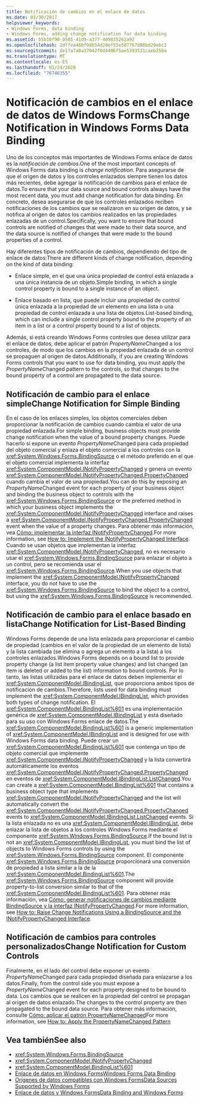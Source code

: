 ```yaml
---
title: Notificación de cambios en el enlace de datos
ms.date: 03/30/2017
helpviewer_keywords:
- Windows Forms, data binding
- Windows Forms, adding change notification for data binding
ms.assetid: b5b10f90-0585-41d9-a377-409835262a92
ms.openlocfilehash: 2dffea46bf0db54d28ef55e507767d88bd29ebc2
ms.sourcegitcommit: de17a7a0a37042f0d4406f5ae5393531caeb25ba
ms.translationtype: MT
ms.contentlocale: es-ES
ms.lasthandoff: 01/24/2020
ms.locfileid: "76746355"
---
```

# <a name="change-notification-in-windows-forms-data-binding"></a><span data-ttu-id="8420e-102">Notificación de cambios en el enlace de datos de Windows Forms</span><span class="sxs-lookup"><span data-stu-id="8420e-102">Change Notification in Windows Forms Data Binding</span></span>
<span data-ttu-id="8420e-103">Uno de los conceptos más importantes de Windows Forms enlace de datos es la *notificación de cambios*.</span><span class="sxs-lookup"><span data-stu-id="8420e-103">One of the most important concepts of Windows Forms data binding is *change notification*.</span></span> <span data-ttu-id="8420e-104">Para asegurarse de que el origen de datos y los controles enlazados siempre tienen los datos más recientes, debe agregar la notificación de cambios para el enlace de datos.</span><span class="sxs-lookup"><span data-stu-id="8420e-104">To ensure that your data source and bound controls always have the most recent data, you must add change notification for data binding.</span></span> <span data-ttu-id="8420e-105">En concreto, desea asegurarse de que los controles enlazados reciben notificaciones de los cambios que se realizaron en su origen de datos, y se notifica al origen de datos los cambios realizados en las propiedades enlazadas de un control.</span><span class="sxs-lookup"><span data-stu-id="8420e-105">Specifically, you want to ensure that bound controls are notified of changes that were made to their data source, and the data source is notified of changes that were made to the bound properties of a control.</span></span>  
  
 <span data-ttu-id="8420e-106">Hay diferentes tipos de notificación de cambios, dependiendo del tipo de enlace de datos:</span><span class="sxs-lookup"><span data-stu-id="8420e-106">There are different kinds of change notification, depending on the kind of data binding:</span></span>  
  
- <span data-ttu-id="8420e-107">Enlace simple, en el que una única propiedad de control está enlazada a una única instancia de un objeto.</span><span class="sxs-lookup"><span data-stu-id="8420e-107">Simple binding, in which a single control property is bound to a single instance of an object.</span></span>  
  
- <span data-ttu-id="8420e-108">Enlace basado en lista, que puede incluir una propiedad de control única enlazada a la propiedad de un elemento en una lista o una propiedad de control enlazada a una lista de objetos.</span><span class="sxs-lookup"><span data-stu-id="8420e-108">List-based binding, which can include a single control property bound to the property of an item in a list or a control property bound to a list of objects.</span></span>  
  
 <span data-ttu-id="8420e-109">Además, si está creando Windows Forms controles que desea utilizar para el enlace de datos, debe aplicar el patrón *PropertyName*Changed a los controles, de modo que los cambios en la propiedad enlazada de un control se propaguen al origen de datos.</span><span class="sxs-lookup"><span data-stu-id="8420e-109">Additionally, if you are creating Windows Forms controls that you want to use for data binding, you must apply the *PropertyName*Changed pattern to the controls, so that changes to the bound property of a control are propagated to the data source.</span></span>  
  
## <a name="change-notification-for-simple-binding"></a><span data-ttu-id="8420e-110">Notificación de cambio para el enlace simple</span><span class="sxs-lookup"><span data-stu-id="8420e-110">Change Notification for Simple Binding</span></span>  
 <span data-ttu-id="8420e-111">En el caso de los enlaces simples, los objetos comerciales deben proporcionar la notificación de cambios cuando cambia el valor de una propiedad enlazada.</span><span class="sxs-lookup"><span data-stu-id="8420e-111">For simple binding, business objects must provide change notification when the value of a bound property changes.</span></span> <span data-ttu-id="8420e-112">Puede hacerlo si expone un evento *PropertyName*Changed para cada propiedad del objeto comercial y enlaza el objeto comercial a los controles con la <xref:System.Windows.Forms.BindingSource> o el método preferido en el que el objeto comercial implementa la interfaz <xref:System.ComponentModel.INotifyPropertyChanged> y genera un evento <xref:System.ComponentModel.INotifyPropertyChanged.PropertyChanged> cuando cambia el valor de una propiedad.</span><span class="sxs-lookup"><span data-stu-id="8420e-112">You can do this by exposing an *PropertyName*Changed event for each property of your business object and binding the business object to controls with the <xref:System.Windows.Forms.BindingSource> or the preferred method in which your business object implements the <xref:System.ComponentModel.INotifyPropertyChanged> interface and raises a <xref:System.ComponentModel.INotifyPropertyChanged.PropertyChanged> event when the value of a property changes.</span></span> <span data-ttu-id="8420e-113">Para obtener más información, vea [Cómo: implementar la interfaz INotifyPropertyChanged](how-to-implement-the-inotifypropertychanged-interface.md).</span><span class="sxs-lookup"><span data-stu-id="8420e-113">For more information, see [How to: Implement the INotifyPropertyChanged Interface](how-to-implement-the-inotifypropertychanged-interface.md).</span></span> <span data-ttu-id="8420e-114">Cuando se usan objetos que implementan la interfaz <xref:System.ComponentModel.INotifyPropertyChanged>, no es necesario usar el <xref:System.Windows.Forms.BindingSource> para enlazar el objeto a un control, pero se recomienda usar el <xref:System.Windows.Forms.BindingSource>.</span><span class="sxs-lookup"><span data-stu-id="8420e-114">When you use objects that implement the <xref:System.ComponentModel.INotifyPropertyChanged> interface, you do not have to use the <xref:System.Windows.Forms.BindingSource> to bind the object to a control, but using the <xref:System.Windows.Forms.BindingSource> is recommended.</span></span>  
  
## <a name="change-notification-for-list-based-binding"></a><span data-ttu-id="8420e-115">Notificación de cambio para el enlace basado en lista</span><span class="sxs-lookup"><span data-stu-id="8420e-115">Change Notification for List-Based Binding</span></span>  
 <span data-ttu-id="8420e-116">Windows Forms depende de una lista enlazada para proporcionar el cambio de propiedad (cambios en el valor de la propiedad de un elemento de lista) y la lista cambiada (se elimina o agrega un elemento a la lista) a los controles enlazados.</span><span class="sxs-lookup"><span data-stu-id="8420e-116">Windows Forms depends on a bound list to provide property change (a list item property value changes) and list changed (an item is deleted or added to the list) information to bound controls.</span></span> <span data-ttu-id="8420e-117">Por lo tanto, las listas utilizadas para el enlace de datos deben implementar el <xref:System.ComponentModel.IBindingList>, que proporciona ambos tipos de notificación de cambios.</span><span class="sxs-lookup"><span data-stu-id="8420e-117">Therefore, lists used for data binding must implement the <xref:System.ComponentModel.IBindingList>, which provides both types of change notification.</span></span> <span data-ttu-id="8420e-118">El <xref:System.ComponentModel.BindingList%601> es una implementación genérica de <xref:System.ComponentModel.IBindingList> y está diseñado para su uso con Windows Forms enlace de datos.</span><span class="sxs-lookup"><span data-stu-id="8420e-118">The <xref:System.ComponentModel.BindingList%601> is a generic implementation of <xref:System.ComponentModel.IBindingList> and is designed for use with Windows Forms data binding.</span></span> <span data-ttu-id="8420e-119">Puede crear un <xref:System.ComponentModel.BindingList%601> que contenga un tipo de objeto comercial que implemente <xref:System.ComponentModel.INotifyPropertyChanged> y la lista convertirá automáticamente los eventos <xref:System.ComponentModel.INotifyPropertyChanged.PropertyChanged> en eventos de <xref:System.ComponentModel.IBindingList.ListChanged>.</span><span class="sxs-lookup"><span data-stu-id="8420e-119">You can create a <xref:System.ComponentModel.BindingList%601> that contains a business object type that implements <xref:System.ComponentModel.INotifyPropertyChanged> and the list will automatically convert the <xref:System.ComponentModel.INotifyPropertyChanged.PropertyChanged> events to <xref:System.ComponentModel.IBindingList.ListChanged> events.</span></span> <span data-ttu-id="8420e-120">Si la lista enlazada no es una <xref:System.ComponentModel.IBindingList>, debe enlazar la lista de objetos a los controles Windows Forms mediante el componente <xref:System.Windows.Forms.BindingSource>.</span><span class="sxs-lookup"><span data-stu-id="8420e-120">If the bound list is not an <xref:System.ComponentModel.IBindingList>, you must bind the list of objects to Windows Forms controls by using the <xref:System.Windows.Forms.BindingSource> component.</span></span> <span data-ttu-id="8420e-121">El componente <xref:System.Windows.Forms.BindingSource> proporcionará una conversión de propiedad a lista similar a la de la <xref:System.ComponentModel.BindingList%601>.</span><span class="sxs-lookup"><span data-stu-id="8420e-121">The <xref:System.Windows.Forms.BindingSource> component will provide property-to-list conversion similar to that of the <xref:System.ComponentModel.BindingList%601>.</span></span> <span data-ttu-id="8420e-122">Para obtener más información, vea [Cómo: generar notificaciones de cambios mediante BindingSource y la interfaz INotifyPropertyChanged](./controls/raise-change-notifications--bindingsource.md).</span><span class="sxs-lookup"><span data-stu-id="8420e-122">For more information, see [How to: Raise Change Notifications Using a BindingSource and the INotifyPropertyChanged Interface](./controls/raise-change-notifications--bindingsource.md).</span></span>  
  
## <a name="change-notification-for-custom-controls"></a><span data-ttu-id="8420e-123">Notificación de cambios para controles personalizados</span><span class="sxs-lookup"><span data-stu-id="8420e-123">Change Notification for Custom Controls</span></span>  
 <span data-ttu-id="8420e-124">Finalmente, en el lado del control debe exponer un evento *PropertyName*Changed para cada propiedad diseñada para enlazarse a los datos.</span><span class="sxs-lookup"><span data-stu-id="8420e-124">Finally, from the control side you must expose a *PropertyName*Changed event for each property designed to be bound to data.</span></span> <span data-ttu-id="8420e-125">Los cambios que se realicen en la propiedad del control se propagan al origen de datos enlazado.</span><span class="sxs-lookup"><span data-stu-id="8420e-125">The changes to the control property are then propagated to the bound data source.</span></span> <span data-ttu-id="8420e-126">Para obtener más información, consulte [Cómo: aplicar el patrón PropertyNameChanged](how-to-apply-the-propertynamechanged-pattern.md)</span><span class="sxs-lookup"><span data-stu-id="8420e-126">For more information, see [How to: Apply the PropertyNameChanged Pattern](how-to-apply-the-propertynamechanged-pattern.md)</span></span>  
  
## <a name="see-also"></a><span data-ttu-id="8420e-127">Vea también</span><span class="sxs-lookup"><span data-stu-id="8420e-127">See also</span></span>

- <xref:System.Windows.Forms.BindingSource>
- <xref:System.ComponentModel.INotifyPropertyChanged>
- <xref:System.ComponentModel.BindingList%601>
- [<span data-ttu-id="8420e-128">Enlace de datos en Windows Forms</span><span class="sxs-lookup"><span data-stu-id="8420e-128">Windows Forms Data Binding</span></span>](windows-forms-data-binding.md)
- [<span data-ttu-id="8420e-129">Orígenes de datos compatibles con Windows Forms</span><span class="sxs-lookup"><span data-stu-id="8420e-129">Data Sources Supported by Windows Forms</span></span>](data-sources-supported-by-windows-forms.md)
- [<span data-ttu-id="8420e-130">Enlace de datos y Windows Forms</span><span class="sxs-lookup"><span data-stu-id="8420e-130">Data Binding and Windows Forms</span></span>](data-binding-and-windows-forms.md)
